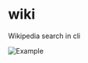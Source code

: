 # wiki
Wikipedia search in cli

![Example](https://github.com/KevinAp-5/wiki/blob/main/image.jpg?raw=true)
